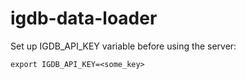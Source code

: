 # igdb-data-loader
Set up IGDB_API_KEY variable before using the server:

`export IGDB_API_KEY=<some_key>`
